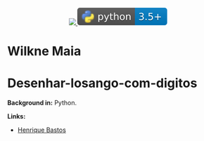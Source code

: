 <p align="center">
    <a href="https://www.linkedin.com/in/wilknemaia/">
        <img src="https://img.shields.io/badge/author-wilknemaia-red.svg" />
    </a>
    <img src="/img/python-logo.svg">
    </a>
</p>

# Wilkne Maia

# Desenhar-losango-com-digitos

**Background in:** Python.

**Links:**

* [Henrique Bastos](https://henriquebastos.net/)
